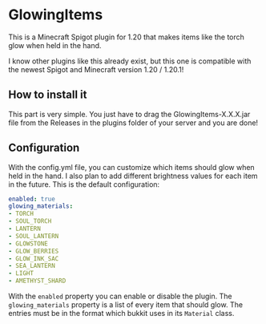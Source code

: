 # GlowingItems
This is a Minecraft Spigot plugin for 1.20 that makes items like the torch glow when held in the hand.

I know other plugins like this already exist, but this one is compatible with the newest Spigot and Minecraft version 1.20 / 1.20.1!
## How to install it
This part is very simple. You just have to drag the GlowingItems-X.X.X.jar file from the Releases in the plugins folder of your server and you are done!

## Configuration
With the config.yml file, you can customize which items should glow when held in the hand. I also plan to add different brightness values for each item in the future.
This is the default configuration:
```yml
enabled: true
glowing_materials:
- TORCH
- SOUL_TORCH
- LANTERN
- SOUL_LANTERN
- GLOWSTONE
- GLOW_BERRIES
- GLOW_INK_SAC
- SEA_LANTERN
- LIGHT
- AMETHYST_SHARD
```
With the `enabled` property you can enable or disable the plugin.
The `glowing_materials` property is a list of every item that should glow. The entries must be in the format which bukkit uses in its `Material` class.
